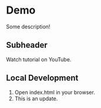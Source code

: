 # Demo

Some description!

## Subheader

Watch tutorial on YouTube.

## Local Development

1. Open index.html in your browser.
2. This is an update.
